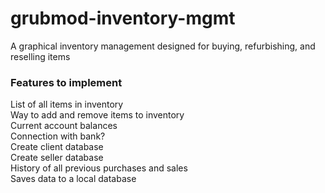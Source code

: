 # grubmod-inventory-mgmt
A graphical inventory management designed for buying, refurbishing, and reselling items

### Features to implement
List of all items in inventory\
Way to add and remove items to inventory\
Current account balances\
Connection with bank?\
Create client database\
Create seller database\
History of all previous purchases and sales\
Saves data to a local database
